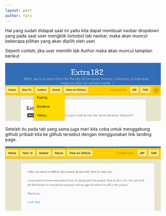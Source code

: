```yaml
---
layout: post
author: farz
---
```


Hal yang sudah didapat saat ini yaitu kita dapat membuat navbar dropdown yang pada saat user mengklik tomobol tab navbar, maka akan muncul beberapa pilihan yang akan dipilih oleh user.

Seperti contoh, jika user memilih tab Author maka akan muncul tampilan berikut

![images](https://raw.githubusercontent.com/farz-hkh/extra182/master/assets/images/dropdown.png)

Setelah itu pada tab yang sama juga mari kita coba untuk menggabung github pribadi kita ke github tersebut dengan menggunakan link landing page.

![images](https://raw.githubusercontent.com/farz-hkh/extra182/master/assets/images/click.png)
